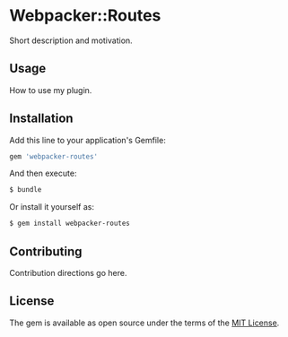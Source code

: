 # Webpacker::Routes
Short description and motivation.

## Usage
How to use my plugin.

## Installation
Add this line to your application's Gemfile:

```ruby
gem 'webpacker-routes'
```

And then execute:
```bash
$ bundle
```

Or install it yourself as:
```bash
$ gem install webpacker-routes
```

## Contributing
Contribution directions go here.

## License
The gem is available as open source under the terms of the [MIT License](https://opensource.org/licenses/MIT).
